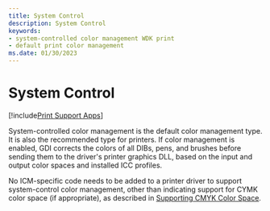 ```yaml
---
title: System Control
description: System Control
keywords:
- system-controlled color management WDK print
- default print color management
ms.date: 01/30/2023
---
```


# System Control

[!include[Print Support Apps](../includes/print-support-apps.md)]

System-controlled color management is the default color management type. It is also the recommended type for printers. If color management is enabled, GDI corrects the colors of all DIBs, pens, and brushes before sending them to the driver's printer graphics DLL, based on the input and output color spaces and installed ICC profiles.

No ICM-specific code needs to be added to a printer driver to support system-control color management, other than indicating support for CYMK color space (if appropriate), as described in [Supporting CMYK Color Space](supporting-cmyk-color-space.md).
